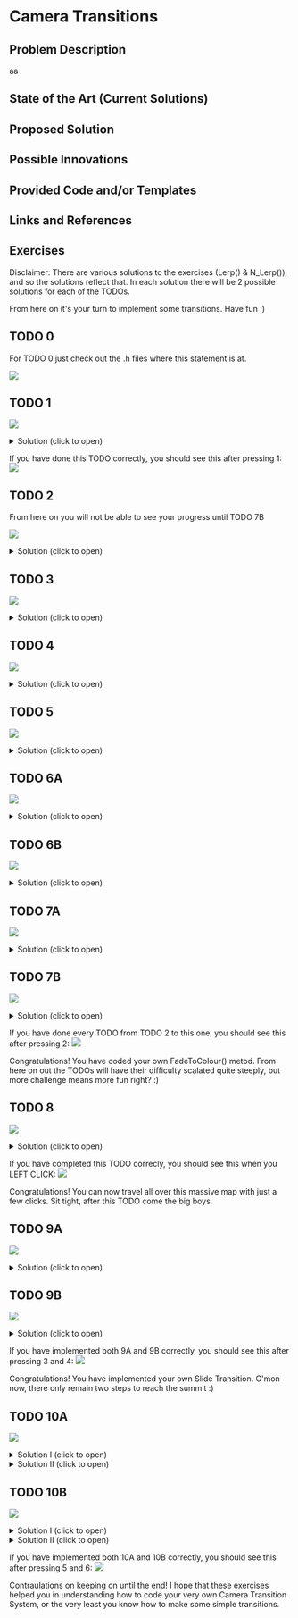 # Camera Transitions

## Problem Description

aa

## State of the Art (Current Solutions)



## Proposed Solution



## Possible Innovations



## Provided Code and/or Templates



## Links and References


## Exercises

Disclaimer: There are various solutions to the exercises (Lerp() & N_Lerp()), and so the solutions reflect that. In each solution there will be 2 possible solutions for each of the TODOs.

From here on it's your turn to implement some transitions. Have fun :)

## TODO 0
For TODO 0 just check out the .h files where this statement is at.

![](https://github.com/BarcinoLechiguino/Camera-Transitions-Research/blob/v1.0/docs/images/exercise_statements/TODO_0.PNG)


## TODO 1

![](https://github.com/BarcinoLechiguino/Camera-Transitions-Research/blob/v1.0/docs/images/exercise_statements/TODO_1_Statement.PNG)

<details> 
  <summary>Solution (click to open)</summary>
  <p> 
     <img src="https://github.com/BarcinoLechiguino/Camera-Transitions-Research/blob/v1.0/docs/images/solutions/TODO_1_Solution.PNG">
  </p>
</details>

If you have done this TODO correctly, you should see this after pressing 1:
![](https://github.com/BarcinoLechiguino/Camera-Transitions-Research/blob/v1.0/docs/images/transition_gifs/own_transitions/Cut.gif)

## TODO 2
From here on you will not be able to see your progress until TODO 7B

![](https://github.com/BarcinoLechiguino/Camera-Transitions-Research/blob/v1.0/docs/images/exercise_statements/TODO_2_Statement.PNG)

<details> 
  <summary>Solution (click to open)</summary>
  <p> 
     <img src="https://github.com/BarcinoLechiguino/Camera-Transitions-Research/blob/v1.0/docs/images/solutions/TODO_2_Solution.PNG">
  </p>
</details>

## TODO 3

![](https://github.com/BarcinoLechiguino/Camera-Transitions-Research/blob/v1.0/docs/images/exercise_statements/TODO_3_Statement.PNG)

<details> 
  <summary>Solution (click to open)</summary>
  <p> 
     <img src="https://github.com/BarcinoLechiguino/Camera-Transitions-Research/blob/v1.0/docs/images/solutions/TODO_3_Solution.PNG">
  </p>
</details>

## TODO 4

![](https://github.com/BarcinoLechiguino/Camera-Transitions-Research/blob/v1.0/docs/images/exercise_statements/TODO_4_Statement.PNG)

<details> 
  <summary>Solution (click to open)</summary>
  <p> 
     <img src="https://github.com/BarcinoLechiguino/Camera-Transitions-Research/blob/v1.0/docs/images/solutions/TODO_4_Solution.PNG">
  </p>
</details>

## TODO 5

![](https://github.com/BarcinoLechiguino/Camera-Transitions-Research/blob/v1.0/docs/images/exercise_statements/TODO_5_Statement.PNG)

<details> 
  <summary>Solution (click to open)</summary>
  <p> 
     <img src="https://github.com/BarcinoLechiguino/Camera-Transitions-Research/blob/v1.0/docs/images/solutions/TODO_5_Solution.PNG">
  </p>
</details>

## TODO 6A

![](https://github.com/BarcinoLechiguino/Camera-Transitions-Research/blob/v1.0/docs/images/exercise_statements/TODO_6A_Statement.PNG)

<details> 
  <summary>Solution (click to open)</summary>
  <p> 
     <img src="https://github.com/BarcinoLechiguino/Camera-Transitions-Research/blob/v1.0/docs/images/solutions/TODO_6A_Solution.PNG">
  </p>
</details>

## TODO 6B

![](https://github.com/BarcinoLechiguino/Camera-Transitions-Research/blob/v1.0/docs/images/exercise_statements/TODO_6B_Statement.PNG)

<details> 
  <summary>Solution (click to open)</summary>
  <p> 
     <img src="https://github.com/BarcinoLechiguino/Camera-Transitions-Research/blob/v1.0/docs/images/solutions/TODO_6B_Solution.PNG">
  </p>
</details>

## TODO 7A

![](https://github.com/BarcinoLechiguino/Camera-Transitions-Research/blob/v1.0/docs/images/exercise_statements/TODO_7A_Statement.PNG)

<details> 
  <summary>Solution (click to open)</summary>
  <p> 
     <img src="https://github.com/BarcinoLechiguino/Camera-Transitions-Research/blob/v1.0/docs/images/solutions/TODO_7A_Solution.PNG">
  </p>
</details>

## TODO 7B

![](https://github.com/BarcinoLechiguino/Camera-Transitions-Research/blob/v1.0/docs/images/exercise_statements/TODO_7B_Statement.PNG)

<details> 
  <summary>Solution (click to open)</summary>
  <p> 
     <img src="https://github.com/BarcinoLechiguino/Camera-Transitions-Research/blob/v1.0/docs/images/solutions/TODO_7B_Solution.PNG">
  </p>
</details>

If you have done every TODO from TODO 2 to this one, you should see this after pressing 2:
![](https://github.com/BarcinoLechiguino/Camera-Transitions-Research/blob/v1.0/docs/images/transition_gifs/own_transitions/FadeToColor.gif)

Congratulations! You have coded your own FadeToColour() metod. From here on out the TODOs will have their difficulty scalated quite steeply, but more challenge means more fun right? :)

## TODO 8

![](https://github.com/BarcinoLechiguino/Camera-Transitions-Research/blob/v1.0/docs/images/exercise_statements/TODO_8_Statement.PNG)

<details> 
  <summary>Solution (click to open)</summary>
  <p> 
     <img src="https://github.com/BarcinoLechiguino/Camera-Transitions-Research/blob/v1.0/docs/images/solutions/TODO_8_Solution.PNG">
  </p>
</details>

If you have completed this TODO correcly, you should see this when you LEFT CLICK:
![](https://github.com/BarcinoLechiguino/Camera-Transitions-Research/blob/v1.0/docs/images/transition_gifs/own_transitions/CameraToMouse.gif)

Congratulations! You can now travel all over this massive map with just a few clicks. Sit tight, after this TODO come the big boys.

## TODO 9A

![](https://github.com/BarcinoLechiguino/Camera-Transitions-Research/blob/v1.0/docs/images/exercise_statements/TODO_9A_Statement.PNG)

<details> 
  <summary>Solution (click to open)</summary>
  <p> 
     <img src="https://github.com/BarcinoLechiguino/Camera-Transitions-Research/blob/v1.0/docs/images/solutions/TODO_9A_Solution.PNG">
  </p>
</details>

## TODO 9B

![](https://github.com/BarcinoLechiguino/Camera-Transitions-Research/blob/v1.0/docs/images/exercise_statements/TODO_9B_Statement.PNG)

<details> 
  <summary>Solution (click to open)</summary>
  <p> 
     <img src="https://github.com/BarcinoLechiguino/Camera-Transitions-Research/blob/v1.0/docs/images/solutions/TODO_9B_Solution.PNG">
  </p>
</details>

If you have implemented both 9A and 9B correctly, you should see this after pressing 3 and 4:
![](https://github.com/BarcinoLechiguino/Camera-Transitions-Research/blob/v1.0/docs/images/transition_gifs/own_transitions/Slide.gif)

Congratulations! You have implemented your own Slide Transition. C'mon now, there only remain two steps to reach the summit :)

## TODO 10A

![](https://github.com/BarcinoLechiguino/Camera-Transitions-Research/blob/v1.0/docs/images/exercise_statements/TODO_10A_Statement.PNG)

<details> 
  <summary>Solution I (click to open)</summary>
  <p> 
     <img src="https://github.com/BarcinoLechiguino/Camera-Transitions-Research/blob/v1.0/docs/images/solutions/TODO_10A_L_Solution.PNG">
  </p>
</details>

<details> 
  <summary>Solution II (click to open)</summary>
  <p> 
     <img src="https://github.com/BarcinoLechiguino/Camera-Transitions-Research/blob/v1.0/docs/images/solutions/TODO_10A_NL_Solution.PNG">
  </p>
</details>

## TODO 10B

![](https://github.com/BarcinoLechiguino/Camera-Transitions-Research/blob/v1.0/docs/images/exercise_statements/TODO_10B_Statement.PNG)

<details> 
  <summary>Solution I (click to open)</summary>
  <p> 
     <img src="https://github.com/BarcinoLechiguino/Camera-Transitions-Research/blob/v1.0/docs/images/solutions/TODO_10B_L_Solution.PNG">
  </p>
</details>

<details> 
  <summary>Solution II (click to open)</summary>
  <p> 
     <img src="https://github.com/BarcinoLechiguino/Camera-Transitions-Research/blob/v1.0/docs/images/solutions/TODO_10B_NL_Solution.PNG">
  </p>
</details>

If you have implemented both 10A and 10B correctly, you should see this after pressing 5 and 6:
![](https://github.com/BarcinoLechiguino/Camera-Transitions-Research/blob/v1.0/docs/images/transition_gifs/own_transitions/Wipe.gif)

Contraulations on keeping on until the end! I hope that these exercises helped you in understanding how to code your very own Camera Transition System, or the very least you know how to make some simple transitions.
